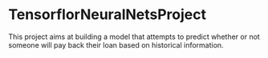 # TensorflorNeuralNetsProject
This project aims at building a model that attempts to predict whether or not someone will pay back their loan based on historical information.
